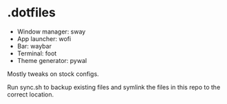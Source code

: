# .dotfiles

* Window manager: sway
* App launcher: wofi
* Bar: waybar
* Terminal: foot
* Theme generator: pywal

Mostly tweaks on stock configs.  

Run sync.sh to backup existing files and symlink the files in this repo to the correct location.
